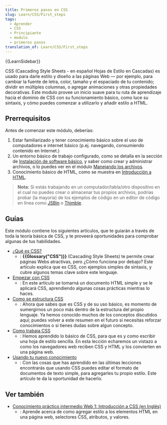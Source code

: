 ```yaml
---
title: Primeros pasos en CSS
slug: Learn/CSS/First_steps
tags:
  - Aprender
  - CSS
  - Principiante
  - modulo
  - primeros pasos
translation_of: Learn/CSS/First_steps
---
```

{{LearnSidebar}}

CSS (Cascading Style Sheets - en español Hojas de Estilo en Cascadas) es usado para darle estilo y diseño a las páginas Web — por ejemplo, para cambiar la fuente de letra, color, tamaño y el espaciado de tu contenido; dividir en múltiples columnas, o agregar animaciones y otras propiedades decorativas. Este modulo provee un inicio suave para tu ruta de aprendizaje hacia el dominio de CSS con su funcionamiento básico, como luce su sintaxis, y cómo puedes comenzar a utilizarlo y añadir estilo a HTML.

## Prerrequisitos

Antes de comenzar este módulo, deberías:

1. Estar familiarizado y tener conocimiento básico sobre el uso de computadores e internet básico (p.ej. navegando, consumiendo contenido en Internet.)
2. Un entorno básico de trabajo configurado, como se detalla en la sección de [Instalación de software básico](https://developer.mozilla.org/es/docs/Learn/Getting_started_with_the_web/Instalacion_de_software_basico), y saber como crear y administrar archivos, o lo puedes ver en el módulo [Manejando los archivos](https://developer.mozilla.org/es/docs/Learn/Getting_started_with_the_web/Manejando_los_archivos).
3. Conocimiento básico de HTML, como se muestra en [Introducción a HTML](https://developer.mozilla.org/es/docs/Learn/HTML/Introduccion_a_HTML).

> **Nota:** Si estás trabajando en un computador/tabla/otro dispositivo en el cual no puedes crear o almacenar tus propios archivos, podrías probar (la mayoría) de los ejemplos de código en un editor de código en línea como [JSBin](http://jsbin.com/) o [Thimble](https://thimble.mozilla.org/).

## Guías

Este módulo contiene los siguientes artículos, que te guiarán a través de toda la teoría básica de CSS, y te proveerá oportunidades para comprobar algunas de tus habilidades.

- [¿Qué es CSS?](/es/docs/Learn/CSS/First_steps/Qu%C3%A9_es_CSS)
  - : **{{Glossary("CSS")}}** (Cascading Style Sheets) te permite crear páginas Webs atractivas, pero ¿Cómo funciona por debajo? Este artículo explica que es CSS, con ejemplos simples de sintaxis, y cubre algunos temas clave sobre este lenguaje.
- [Empezar con CSS](/es/docs/Learn/CSS/First_steps/Comenzando_CSS)
  - : En este artículo se tomarná un documento HTML simple y se le aplicará CSS, aprendiendo algunas cosas prácticas mientras lo haces.
- [Como se estructura CSS](/es/docs/Learn/CSS/First_steps/Como_se_estructura_CSS)
  - : Ahora que sabes que es CSS y de su uso básico, es momento de sumergirnos un poco más dentro de la estructura del propio lenguaje. Ya hemos conocido muchos de los conceptos discutidos aquí; puedes volver a este resumen en el futuro si necesitas reforzar conocimientos o si tienes dudas sobre algun concepto.
- [Como trabaja CSS](/es/docs/Learn/CSS/First_steps/Como_funciona_CSS)
  - : Hemos aprendido lo básico de CSS, para que es y como escribir una hoja de estilo sencilla. En esta lección echaremos un vistazo a como los navegadores web reciben CSS y HTML y los convierten en una página web.
- [Usando tu nuevo conocimiento](/es/docs/Learn/CSS/First_steps/Usa_tu_nuevo_conocimiento)
  - : Con las cosas que has aprendido en las últimas lecciones encontrarás que usando CSS puedes editar el formato de documentos de texto simple, para agregarles tu propio estilo. Este artículo te da la oportunidad de hacerlo.

## Ver también

- [Conocimiento práctico intermedio Web 1: Introducción a CSS (en Inglés)](https://teach.mozilla.org/activities/intermediate-web-lit/)
  - : Aprende acerca de como agregar estilo a los elementos HTML en una página web, selectores CSS, atributos, y valores.
